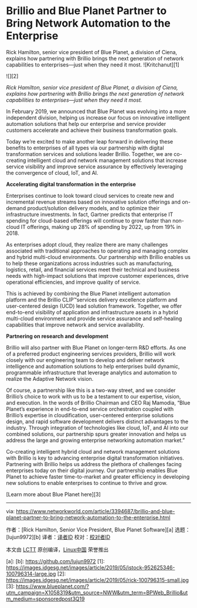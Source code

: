[#]: collector: (lujun9972)
[#]: translator: ( )
[#]: reviewer: ( )
[#]: publisher: ( )
[#]: url: ( )
[#]: subject: (Brillio and Blue Planet Partner to Bring Network Automation to the Enterprise)
[#]: via: (https://www.networkworld.com/article/3394687/brillio-and-blue-planet-partner-to-bring-network-automation-to-the-enterprise.html)
[#]: author: (Rick Hamilton, Senior Vice President, Blue Planet Software )

Brillio and Blue Planet Partner to Bring Network Automation to the Enterprise
======
Rick Hamilton, senior vice president of Blue Planet, a division of Ciena, explains how partnering with Brillio brings the next generation of network capabilities to enterprises—just when they need it most.
![Kritchanut][1]

![][2]

_Rick Hamilton, senior vice president of Blue Planet, a division of Ciena, explains how partnering with Brillio brings the next generation of network capabilities to enterprises—just when they need it most._

In February 2019, we announced that Blue Planet was evolving into a more independent division, helping us increase our focus on innovative intelligent automation solutions that help our enterprise and service provider customers accelerate and achieve their business transformation goals.

Today we’re excited to make another leap forward in delivering these benefits to enterprises of all types via our partnership with digital transformation services and solutions leader Brillio. Together, we are co-creating intelligent cloud and network management solutions that increase service visibility and improve service assurance by effectively leveraging the convergence of cloud, IoT, and AI.

**Accelerating digital transformation in the enterprise**

Enterprises continue to look toward cloud services to create new and incremental revenue streams based on innovative solution offerings and on-demand product/solution delivery models, and to optimize their infrastructure investments. In fact, Gartner predicts that enterprise IT spending for cloud-based offerings will continue to grow faster than non-cloud IT offerings, making up 28% of spending by 2022, up from 19% in 2018.

As enterprises adopt cloud, they realize there are many challenges associated with traditional approaches to operating and managing complex and hybrid multi-cloud environments. Our partnership with Brillio enables us to help these organizations across industries such as manufacturing, logistics, retail, and financial services meet their technical and business needs with high-impact solutions that improve customer experiences, drive operational efficiencies, and improve quality of service.

This is achieved by combining the Blue Planet intelligent automation platform and the Brillio CLIP™services delivery excellence platform and user-centered design (UCD) lead solution framework. Together, we offer end-to-end visibility of application and infrastructure assets in a hybrid multi-cloud environment and provide service assurance and self-healing capabilities that improve network and service availability.

**Partnering on research and development**

Brillio will also partner with Blue Planet on longer-term R&D efforts. As one of a preferred product engineering services providers, Brillio will work closely with our engineering team to develop and deliver network intelligence and automation solutions to help enterprises build dynamic, programmable infrastructure that leverage analytics and automation to realize the Adaptive Network vision.

Of course, a partnership like this is a two-way street, and we consider Brillio’s choice to work with us to be a testament to our expertise, vision, and execution. In the words of Brillio Chairman and CEO Raj Mamodia, “Blue Planet’s experience in end-to-end service orchestration coupled with Brillio’s expertise in cloudification, user-centered enterprise solutions design, and rapid software development delivers distinct advantages to the industry. Through integration of technologies like cloud, IoT, and AI into our combined solutions, our partnership spurs greater innovation and helps us address the large and growing enterprise networking automation market.”

Co-creating intelligent hybrid cloud and network management solutions with Brillio is key to advancing enterprise digital transformation initiatives. Partnering with Brillio helps us address the plethora of challenges facing enterprises today on their digital journey. Our partnership enables Blue Planet to achieve faster time-to-market and greater efficiency in developing new solutions to enable enterprises to continue to thrive and grow.

[Learn more about Blue Planet here][3]

--------------------------------------------------------------------------------

via: https://www.networkworld.com/article/3394687/brillio-and-blue-planet-partner-to-bring-network-automation-to-the-enterprise.html

作者：[Rick Hamilton, Senior Vice President, Blue Planet Software][a]
选题：[lujun9972][b]
译者：[译者ID](https://github.com/译者ID)
校对：[校对者ID](https://github.com/校对者ID)

本文由 [LCTT](https://github.com/LCTT/TranslateProject) 原创编译，[Linux中国](https://linux.cn/) 荣誉推出

[a]: 
[b]: https://github.com/lujun9972
[1]: https://images.idgesg.net/images/article/2019/05/istock-952625346-100796314-large.jpg
[2]: https://images.idgesg.net/images/article/2019/05/rick-100796315-small.jpg
[3]: https://www.blueplanet.com/?utm_campaign=X1058319&utm_source=NWW&utm_term=BPWeb_Brillio&utm_medium=sponsoredpost3Q19
